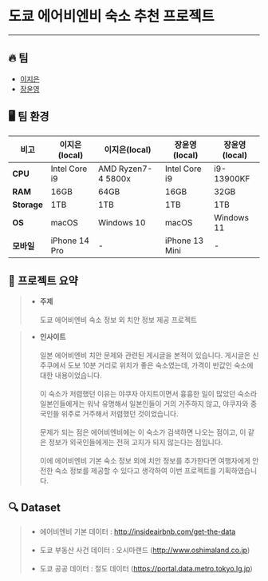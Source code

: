 # 도쿄 에어비엔비 숙소 추천 프로젝트

---

## 🔥 팀 
- [이지은](https://github.com/zinnie1025)
- [장윤영](https://github.com/Jyundev)

## 🖥️ 팀 환경  
**비고** | **이지은(local)** | **이지은(local)** | **장윤영(local)** | **장윤영(local)**
-----|-------|-------|-------|-------|
**CPU** | Intel Core i9 | AMD Ryzen7-4 5800x | Intel Core i9 | i9-13900KF |
**RAM** | 16GB | 64GB | 16GB | 32GB |  
**Storage** | 1TB | 1TB | 1TB | 1TB |
**OS** | macOS | Windows 10 | macOS | Windows 11 |
**모바일** | iPhone 14 Pro | - | iPhone 13 Mini | - |

## 🔑 프로젝트 요약
> - **주제** <br><br>
> 도쿄 에어비엔비 숙소 정보 외 치안 정보 제공 프로젝트

> - **인사이트** <br><br>
> 일본 에어비엔비 치안 문제와 관련된 게시글을 본적이 있습니다. 게시글은 신주쿠에서 도보 10분 거리로 위치가 좋은 숙소였는데, 가격이 반값인 숙소에 대한 내용이었습니다. <br><br>
> 이 숙소가 저렴했던 이유는 야쿠자 아지트이면서 흉흉한 일이 많았던 숙소라 일본인들에게는 워낙 유명해서 일본인들이 거의 거주하지 않고, 야쿠자와 중국인들 위주로 거주해서 저렴했던 것이었습니다.<br><br>
> 문제가 되는 점은 에어비엔비에는 이 숙소가 검색하면 나오는 점이고, 이 같은 정보가 외국인들에게는 전혀 고지가 되지 않는다는 점입니다.<br><br>
> 이에 에어비엔비 기본 숙소 정보 외에 치안 정보를 추가한다면 여행자에게 안전한 숙소 정보를 제공할 수 있다고 생각하여 이번 프로젝트를 기획하였습니다.

## 🔍 Dataset

> - 에어비엔비 기본 데이터 : http://insideairbnb.com/get-the-data<br><br>
> - 도쿄 부동산 사건 데이터 : 오시마랜드 (http://www.oshimaland.co.jp)<br><br>
> - 도쿄 공공 데이터 : 절도 데이터 (https://portal.data.metro.tokyo.lg.jp)

